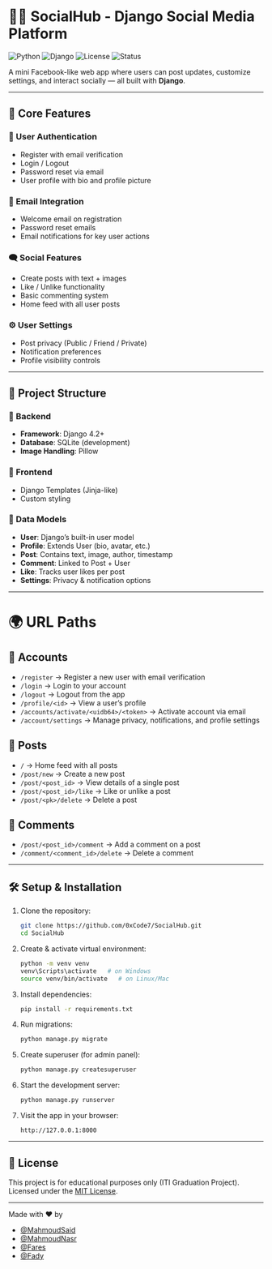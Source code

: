 
# 🧑‍💻 SocialHub - Django Social Media Platform

![Python](https://img.shields.io/badge/python-3.10%2B-blue.svg?logo=python&logoColor=white)  ![Django](https://img.shields.io/badge/Django-4.2%2B-green.svg?logo=django&logoColor=white)  ![License](https://img.shields.io/badge/License-MIT-yellow.svg)  ![Status](https://img.shields.io/badge/Status-Completed-brightgreen.svg)

A mini Facebook-like web app where users can post updates, customize settings, and interact socially — all built with **Django**.  

---

## 📌 Core Features

### 🔐 User Authentication
- Register with email verification  
- Login / Logout  
- Password reset via email  
- User profile with bio and profile picture  

### 📧 Email Integration
- Welcome email on registration  
- Password reset emails  
- Email notifications for key user actions  

### 🗨 Social Features
- Create posts with text + images  
- Like / Unlike functionality  
- Basic commenting system  
- Home feed with all user posts  

### ⚙ User Settings
- Post privacy (Public / Friend / Private)  
- Notification preferences  
- Profile visibility controls  

---

## 🧱 Project Structure

### 🔨 Backend
- **Framework**: Django 4.2+  
- **Database**: SQLite (development)  
- **Image Handling**: Pillow

### 🎨 Frontend
- Django Templates (Jinja-like)  
- Custom styling  

### 🧬 Data Models
- **User**: Django’s built-in user model  
- **Profile**: Extends User (bio, avatar, etc.)  
- **Post**: Contains text, image, author, timestamp  
- **Comment**: Linked to Post + User  
- **Like**: Tracks user likes per post  
- **Settings**: Privacy & notification options  

---

# 🌍 URL Paths

## 🔐 Accounts
- `/register` → Register a new user with email verification  
- `/login` → Login to your account  
- `/logout` → Logout from the app  
- `/profile/<id>` → View a user’s profile  
- `/accounts/activate/<uidb64>/<token>` → Activate account via email  
- `/account/settings` → Manage privacy, notifications, and profile settings  

## 📝 Posts
- `/` → Home feed with all posts  
- `/post/new` → Create a new post  
- `/post/<post_id>` → View details of a single post  
- `/post/<post_id>/like` → Like or unlike a post  
- `/post/<pk>/delete` → Delete a post  

## 💬 Comments
- `/post/<post_id>/comment` → Add a comment on a post  
- `/comment/<comment_id>/delete` → Delete a comment  

---

## 🛠 Setup & Installation

1. Clone the repository:
   ```bash
   git clone https://github.com/0xCode7/SocialHub.git
   cd SocialHub
   ```

2. Create & activate virtual environment:
   ```bash
   python -m venv venv
   venv\Scripts\activate   # on Windows
   source venv/bin/activate   # on Linux/Mac
   ```

3. Install dependencies:
   ```bash
   pip install -r requirements.txt
   ```

4. Run migrations:
   ```bash
   python manage.py migrate
   ```

5. Create superuser (for admin panel):
   ```bash
   python manage.py createsuperuser
   ```

6. Start the development server:
   ```bash
   python manage.py runserver
   ```

7. Visit the app in your browser:
   ```
   http://127.0.0.1:8000
   ```


---

## 📜 License
This project is for educational purposes only (ITI Graduation Project).  
Licensed under the [MIT License](LICENSE).

---

Made with ❤️ by 
- [@MahmoudSaid](https://github.com/0xCode7)  
- [@MahmoudNasr](https://github.com/nasrmahmoud538-cmd)  
- [@Fares](https://github.com/FAr-Es)  
- [@Fady]()
